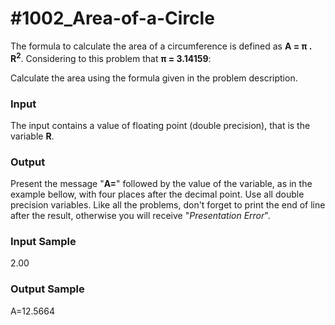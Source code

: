 # #1002_Area-of-a-Circle

The formula to calculate the area of a circumference is defined as **A = π . R<sup>2</sup>**. Considering to this problem that **π = 3.14159**:

Calculate the area using the formula given in the problem description.

### Input

The input contains a value of floating point (double precision), that is the variable **R**.

### Output

Present the message "**A=**" followed by the value of the variable, as in the example bellow, with four places after the decimal point. Use all double precision variables. Like all the problems, don't forget to print the end of line after the result, otherwise you will receive "_Presentation Error_".

### Input Sample

2.00

### Output Sample

A=12.5664
